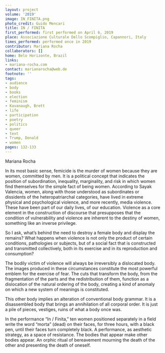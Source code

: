 ```yaml
---
layout: project
volume: '2019'
image: IN_FINITA.png
photo_credit: Guido Mencari
title: IN / FINITA
first_performed: first performed on April 6, 2019
place: Associazione Culturale Dello Scompiglio, Capannori, Italy
times_performed: performed once in 2019
contributor: Mariana Rocha
collaborators: []
home: Belo Horizonte, Brazil
links:
- mariana-rocha.com
contact: marianarocha@web.de
footnote: ''
tags:
- audience
- body
- books
- election
- feminism
- Kavanaugh, Brett
- life
- participation
- poetry
- politics
- queer
- text
- Trump, Donald
- women
pages: 132-133
---
```


Mariana Rocha

In its most basic sense, femicide is the murder of women because they are women, committed by men. It is a political concept that indicates the position of subordination, inequality, marginality, and risk in which women find themselves for the simple fact of being women. According to Sayak Valencia, women, along with those understood as subordinates or dissidents of the heteropatriarchal categories, have lived in extreme physical and psychological violence, and more recently, media violence. These have been part of our daily lives, of our education. Violence as a core element in the construction of discourse that presupposes that the condition of vulnerability and violence are inherent to the destiny of women, something like an inverse privilege.

So I ask, what’s behind the need to destroy a female body and display the remains? What happens when violence is not only the product of certain conditions, pathologies or subjects, but of a social fact that is constructed and transmitted collectively, both in its exercise and in its reproduction and consumption?

The bodily victim of violence will always be irreversibly a dislocated body. The images produced in these circumstances constitute the most powerful emblem for the exercise of fear. The cuts that transform the body, from the fragmentation of the parts and the redistribution of them, function as a dislocation of the natural ordering of the body, creating a kind of anomaly on which a new system of meanings is constituted.

This other body implies an alteration of conventional body grammar. It is a disassembled body that brings an annihilation of all corporal order. It is just a pile of pieces, vestiges, ruins of what a body once was.

In the performance “In / Finita,” ten women positioned separately in a field write the word “morta” (dead) on their faces, for three hours, with a black pen, until their faces turn completely black. A performance, as aesthetic strategy, as a space of resistance. The bodies that appear make other bodies appear. An orphic ritual of bereavement mourning the death of the other and presenting the death of oneself.
